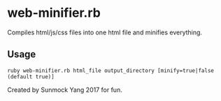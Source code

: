 # web-minifier.rb
Compiles html/js/css files into one html file and minifies everything.

## Usage
`ruby web-minifier.rb html_file output_directory [minify=true|false (default true)]`

Created by Sunmock Yang 2017 for fun.
